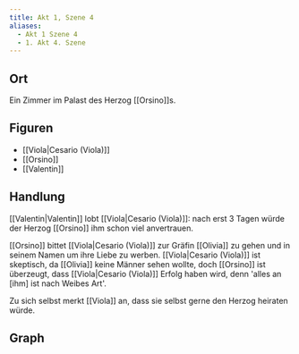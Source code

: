 ```yaml
---
title: Akt 1, Szene 4
aliases:
  - Akt 1 Szene 4
  - 1. Akt 4. Szene
---
```

## Ort
Ein Zimmer im Palast des Herzog [[Orsino]]s.

## Figuren
- [[Viola|Cesario (Viola)]]
- [[Orsino]]
- [[Valentin]]

## Handlung
[[Valentin|Valentin]] lobt [[Viola|Cesario (Viola)]]: nach erst 3 Tagen würde der Herzog [[Orsino]] ihm schon viel anvertrauen.

[[Orsino]] bittet [[Viola|Cesario (Viola)]] zur Gräfin [[Olivia]] zu gehen und in seinem Namen um ihre Liebe zu werben. [[Viola|Cesario (Viola)]] ist skeptisch, da [[Olivia]] keine Männer sehen wollte, doch [[Orsino]] ist überzeugt, dass [[Viola|Cesario (Viola)]] Erfolg haben wird, denn 'alles an [ihm] ist nach Weibes Art'.

Zu sich selbst merkt [[Viola]] an, dass sie selbst gerne den Herzog heiraten würde.

## Graph
<iframe id="graphiframe" width=100% height=550 style="border: 0"></iframe>

<script>
var iframe = document.getElementById('graphiframe');
iframe.src = 'https://catchears.github.io/was-ihr-wollt-graphs/act-1/act-1-scene-4-' + document.documentElement.getAttribute('saved-theme');
</script>

